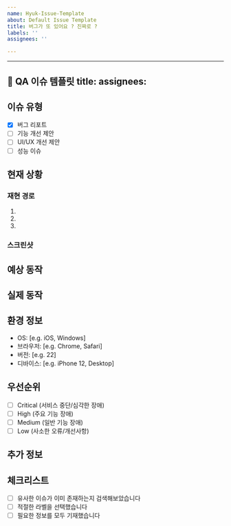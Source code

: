```yaml
---
name: Hyuk-Issue-Template
about: Default Issue Template
title: 버그가 또 있어요 ? 진짜로 ?
labels: ''
assignees: ''

---
```


---
🙈 QA 이슈 템플릿
title: 
assignees: 
---

## 이슈 유형
<!-- 해당하는 항목의 [ ]를 [x]로 변경해주세요!  (해당하는 항목에 [x] 표시)-->
- [x] 버그 리포트
- [ ] 기능 개선 제안
- [ ] UI/UX 개선 제안
- [ ] 성능 이슈

## 현재 상황
<!-- 발견한 문제나 개선이 필요한 상황을 상세히 설명해주세요 -->

### 재현 경로
<!-- 버그의 경우 문제를 재현하기 위한 단계별 과정을 설명해주세요 -->
1. 
2. 
3. 

### 스크린샷
<!-- 관련 스크린샷이나 동영상이 있다면 첨부해주세요 -->

## 예상 동작
<!-- 정상적으로 동작했을 때 기대되는 결과를 설명해주세요 -->

## 실제 동작
<!-- 현재 발생하고 있는 문제 상황을 설명해주세요 -->

## 환경 정보
<!-- 문제가 발생한 환경 정보를 제공해주세요 -->
- OS: [e.g. iOS, Windows]
- 브라우저: [e.g. Chrome, Safari]
- 버전: [e.g. 22]
- 디바이스: [e.g. iPhone 12, Desktop]

## 우선순위
<!-- 해당하는 항목의 [ ]를 [x]로 변경해주세요! (해당하는 항목에 [x] 표시) -->
- [ ] Critical (서비스 중단/심각한 장애)
- [ ] High (주요 기능 장애)
- [ ] Medium (일반 기능 장애)
- [ ] Low (사소한 오류/개선사항)

## 추가 정보
<!-- 문제 해결에 도움이 될 만한 추가 정보가 있다면 기재해주세요 -->

## 체크리스트
<!-- 이슈를 등록하기 전에 확인해주세요 -->
- [ ] 유사한 이슈가 이미 존재하는지 검색해보았습니다
- [ ] 적절한 라벨을 선택했습니다
- [ ] 필요한 정보를 모두 기재했습니다
